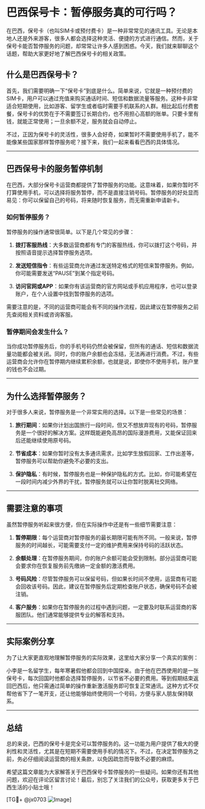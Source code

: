 # 巴西保号卡：暂停服务真的可行吗？

在巴西，保号卡（也叫SIM卡或预付费卡）是一种非常常见的通讯工具。无论是本地人还是外来游客，很多人都会选择这种灵活、便捷的方式进行通信。然而，关于保号卡能否暂停服务的问题，却常常让许多人感到困惑。今天，我们就来聊聊这个话题，帮助大家更好地了解巴西保号卡的相关政策。

## 什么是巴西保号卡？

首先，我们需要明确一下“保号卡”到底是什么。简单来说，它就是一种预付费的SIM卡，用户可以通过充值来购买通话时间、短信和数据流量等服务。这种卡非常适合短期使用，比如游客、留学生或者临时需要手机联系的人群。相比起后付费套餐，保号卡的优势在于不需要签订长期合约，也不用担心高额的账单。只要卡里有钱，就能正常使用；一旦余额不足，服务就会自动停止。

不过，正因为保号卡的灵活性，很多人会好奇，如果暂时不需要使用手机了，能不能像某些国家那样暂停服务呢？接下来，我们一起来看看巴西的具体情况。

---

## 巴西保号卡的服务暂停机制

在巴西，大部分保号卡运营商都提供了暂停服务的功能。这意味着，如果你暂时不打算使用手机，可以选择将服务暂停，而不是直接注销号码。暂停服务的好处显而易见：你可以保留自己的号码，将来随时恢复服务，而无需重新申请新卡。

### 如何暂停服务？

暂停服务的操作通常很简单。以下是几个常见的步骤：

1. **拨打客服热线**：大多数运营商都有专门的客服热线，你可以拨打这个号码，并按照语音提示选择暂停服务选项。
   
2. **发送短信指令**：有些运营商允许通过发送特定格式的短信来暂停服务。例如，你可能需要发送“PAUSE”到某个指定号码。

3. **访问官网或APP**：如果你有该运营商的官方网站或手机应用程序，也可以登录账户，在个人设置中找到暂停服务的选项。

需要注意的是，不同的运营商可能会有不同的操作流程，因此建议在暂停服务之前先查阅相关资料或咨询客服。

### 暂停期间会发生什么？

当你成功暂停服务后，你的手机号码仍然会被保留，但所有的通话、短信和数据流量功能都会被关闭。同时，你的账户余额也会冻结，无法再进行消费。不过，有些运营商会允许你在暂停期内继续累积余额，也就是说，即使你不使用手机，账户里的钱也不会过期。

---

## 为什么选择暂停服务？

对于很多人来说，暂停服务是一个非常实用的选择。以下是一些常见的场景：

1. **旅行期间**：如果你计划出国旅行一段时间，但又不想放弃现有的号码，暂停服务是一个很好的解决方案。这样既能避免高昂的国际漫游费用，又能保证回来后还能继续使用原号码。

2. **节省成本**：如果你暂时没有太多通讯需求，比如学生放假回家、工作出差等，暂停服务可以帮助你避免不必要的支出。

3. **保护隐私**：有时候，暂停服务也是一种保护隐私的方式。比如，你可能希望在一段时间内减少外界的干扰，暂停服务就可以让你暂时脱离社交网络。

---

## 需要注意的事项

虽然暂停服务听起来很方便，但在实际操作中还是有一些细节需要注意：

1. **暂停期限**：每个运营商对暂停服务的最长期限可能有所不同。一般来说，暂停服务的时间越长，可能需要支付一定的维护费用来保持号码的活跃状态。

2. **余额处理**：在暂停服务期间，你的账户余额可能会受到限制。部分运营商可能会要求你在恢复服务前先缴纳一定金额的激活费用。

3. **号码风险**：尽管暂停服务可以保留号码，但如果长时间不使用，运营商有可能会回收该号码。因此，建议在暂停服务后定期检查账户状态，确保号码不会被注销。

4. **客户服务**：如果你在暂停服务的过程中遇到问题，一定要及时联系运营商的客服团队。他们通常能够提供专业的解答和支持。

---

## 实际案例分享

为了让大家更直观地理解暂停服务的实际效果，这里给大家分享一个真实的案例：

小李是一名留学生，每年寒暑假他都会回到中国探亲。由于他在巴西使用的是一张保号卡，每次回国时他都会选择暂停服务，以节省不必要的费用。等到假期结束返回巴西后，他只需通过简单的操作重新激活服务即可恢复正常通讯。这种方式不仅帮他省下了一笔开支，还让他能够始终使用同一个号码，方便与家人朋友保持联系。

---

## 总结

总的来说，巴西的保号卡是完全可以暂停服务的。这一功能为用户提供了极大的便利性和灵活性，尤其是在短期不需要使用手机的情况下。不过，在决定暂停服务之前，务必仔细阅读运营商的相关条款，以免因疏忽而导致不必要的麻烦。

希望这篇文章能为大家解答关于巴西保号卡暂停服务的一些疑问。如果你还有其他问题，欢迎在评论区留言讨论！最后，别忘了关注我们的公众号，获取更多关于巴西生活的小贴士哦！

[TG💪+ @jx0703 ![Image](https://github.com/user-attachments/assets/dbca1d08-cadb-493c-b0ec-ad6f7a83f270)]